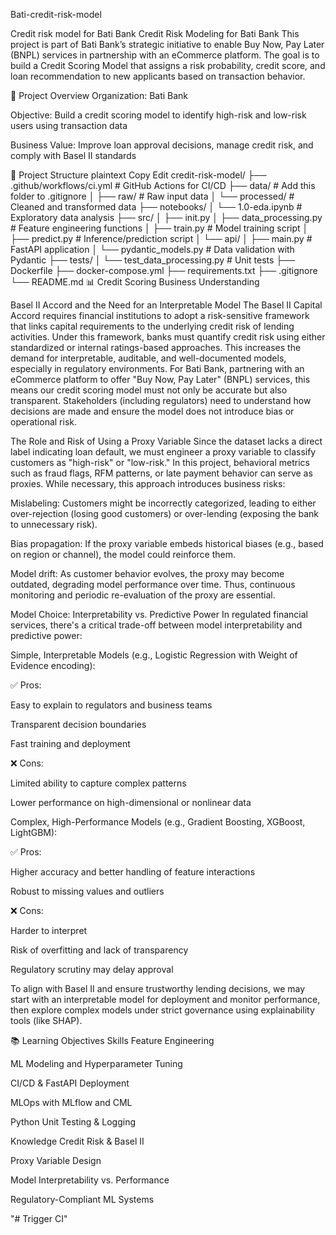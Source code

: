 Bati-credit-risk-model 

Credit risk model for Bati Bank Credit Risk Modeling for Bati Bank This project is part of Bati Bank’s strategic initiative to enable Buy Now, Pay Later (BNPL) services in partnership with an eCommerce platform. The goal is to build a Credit Scoring Model that assigns a risk probability, credit score, and loan recommendation to new applicants based on transaction behavior. 

📌 Project Overview Organization: Bati Bank 

Objective: Build a credit scoring model to identify high-risk and low-risk users using transaction data 

Business Value: Improve loan approval decisions, manage credit risk, and comply with Basel II standards 

📁 Project Structure plaintext Copy Edit credit-risk-model/ ├── .github/workflows/ci.yml # GitHub Actions for CI/CD ├── data/ # Add this folder to .gitignore │ ├── raw/ # Raw input data │ └── processed/ # Cleaned and transformed data ├── notebooks/ │ └── 1.0-eda.ipynb # Exploratory data analysis ├── src/ │ ├── init.py │ ├── data_processing.py # Feature engineering functions │ ├── train.py # Model training script │ ├── predict.py # Inference/prediction script │ └── api/ │ ├── main.py # FastAPI application │ └── pydantic_models.py # Data validation with Pydantic ├── tests/ │ └── test_data_processing.py # Unit tests ├── Dockerfile ├── docker-compose.yml ├── requirements.txt ├── .gitignore └── README.md 📊 Credit Scoring Business Understanding 

Basel II Accord and the Need for an Interpretable Model The Basel II Capital Accord requires financial institutions to adopt a risk-sensitive framework that links capital requirements to the underlying credit risk of lending activities. Under this framework, banks must quantify credit risk using either standardized or internal ratings-based approaches. This increases the demand for interpretable, auditable, and well-documented models, especially in regulatory environments. For Bati Bank, partnering with an eCommerce platform to offer "Buy Now, Pay Later" (BNPL) services, this means our credit scoring model must not only be accurate but also transparent. Stakeholders (including regulators) need to understand how decisions are made and ensure the model does not introduce bias or operational risk. 

The Role and Risk of Using a Proxy Variable Since the dataset lacks a direct label indicating loan default, we must engineer a proxy variable to classify customers as "high-risk" or "low-risk." In this project, behavioral metrics such as fraud flags, RFM patterns, or late payment behavior can serve as proxies. While necessary, this approach introduces business risks: 

Mislabeling: Customers might be incorrectly categorized, leading to either over-rejection (losing good customers) or over-lending (exposing the bank to unnecessary risk). 

Bias propagation: If the proxy variable embeds historical biases (e.g., based on region or channel), the model could reinforce them. 

Model drift: As customer behavior evolves, the proxy may become outdated, degrading model performance over time. Thus, continuous monitoring and periodic re-evaluation of the proxy are essential. 

Model Choice: Interpretability vs. Predictive Power In regulated financial services, there's a critical trade-off between model interpretability and predictive power: 

Simple, Interpretable Models (e.g., Logistic Regression with Weight of Evidence encoding): 

✅ Pros: 

Easy to explain to regulators and business teams 

Transparent decision boundaries 

Fast training and deployment 

❌ Cons: 

Limited ability to capture complex patterns 

Lower performance on high-dimensional or nonlinear data 

Complex, High-Performance Models (e.g., Gradient Boosting, XGBoost, LightGBM): 

✅ Pros: 

Higher accuracy and better handling of feature interactions 

Robust to missing values and outliers 

❌ Cons: 

Harder to interpret 

Risk of overfitting and lack of transparency 

Regulatory scrutiny may delay approval 

To align with Basel II and ensure trustworthy lending decisions, we may start with an interpretable model for deployment and monitor performance, then explore complex models under strict governance using explainability tools (like SHAP). 

📚 Learning Objectives Skills Feature Engineering 

ML Modeling and Hyperparameter Tuning 

CI/CD & FastAPI Deployment 

MLOps with MLflow and CML 

Python Unit Testing & Logging 

Knowledge Credit Risk & Basel II 

Proxy Variable Design 

Model Interpretability vs. Performance 

Regulatory-Compliant ML Systems 

 
"# Trigger CI" 
